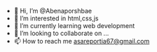 - 👋 Hi, I’m @Abenaporshbae
- 👀 I’m interested in html,css,js
- 🌱 I’m currently learning web development
- 💞️ I’m looking to collaborate on ...
- 📫 How to reach me asareportia67@gmail.com

<!---
Abenaporshbae/Abenaporshbae is a ✨ special ✨ repository because its `README.md` (this file) appears on your GitHub profile.
You can click the Preview link to take a look at your changes.
--->
